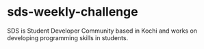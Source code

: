 # sds-weekly-challenge
SDS is Student Developer Community based in Kochi and works on developing programming skills in students.
